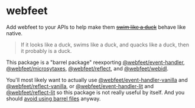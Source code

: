 # webfeet

Add webfeet to your APIs to help make them [~~swim like a duck~~](https://en.wikipedia.org/wiki/Duck_test) behave like native.

> If it looks like a duck, swims like a duck, and quacks like a duck, then it probably is a duck.

This package is a "barrel package" reexporting [@webfeet/event-handler](../../event-handler/core/README.md), [@webfeet/microsytaxes](../../microsyntaxes/README.md), [@webfeet/reflect](../../reflect/core/README.md), and [@webfeet/webidl](../../webidl/README.md).

You'll most likely want to actually use [@webfeet/event-handler-vanilla](../../event-handler/vanilla/README.md) and [@webfeet/reflect-vanilla](../../reflect/vanilla/README.md), or [@webfeet/event-handler-lit](../../event-handler/lit/README.md) and [@webfeet/reflect-lit](../../reflect/lit/README.md) so this package is not really useful by itself.
And you should [avoid using barrel files](https://marvinh.dev/blog/speeding-up-javascript-ecosystem-part-7/ "Speeding up the JavaScript ecosystem - The barrel file debacle, by Marvin Hagemeister") anyway.
